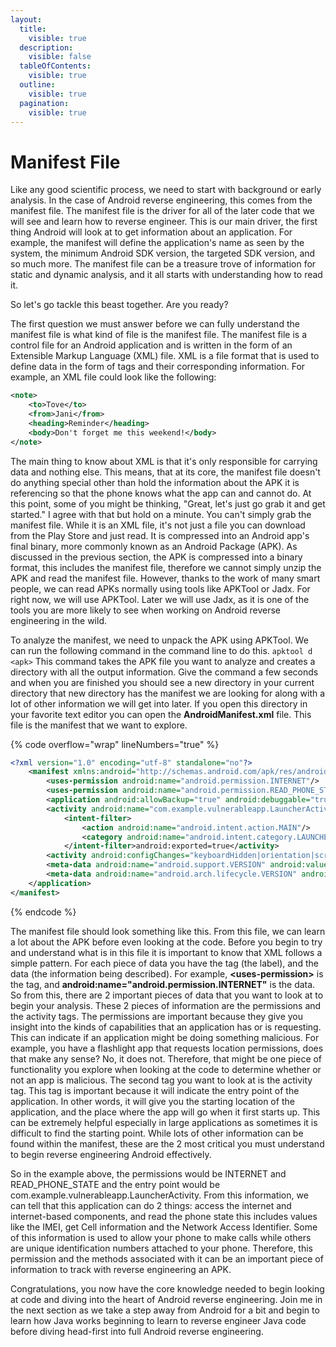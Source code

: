 ```yaml
---
layout:
  title:
    visible: true
  description:
    visible: false
  tableOfContents:
    visible: true
  outline:
    visible: true
  pagination:
    visible: true
---
```


# Manifest File

Like any good scientific process, we need to start with background or early analysis. In the case of Android reverse engineering, this comes from the manifest file. The manifest file is the driver for all of the later code that we will see and learn how to reverse engineer. This is our main driver, the first thing Android will look at to get information about an application. For example, the manifest will define the application's name as seen by the system, the minimum Android SDK version, the targeted SDK version, and so much more. The manifest file can be a treasure trove of information for static and dynamic analysis, and it all starts with understanding how to read it.

So let's go tackle this beast together. Are you ready?

The first question we must answer before we can fully understand the manifest file is what kind of file is the manifest file. The manifest file is a control file for an Android application and is written in the form of an Extensible Markup Language (XML) file. XML is a file format that is used to define data in the form of tags and their corresponding information. For example, an XML file could look like the following:

```xml
<note>
    <to>Tove</to>
    <from>Jani</from>
    <heading>Reminder</heading>
    <body>Don't forget me this weekend!</body>
</note>
```

The main thing to know about XML is that it's only responsible for carrying data and nothing else. This means, that at its core, the manifest file doesn't do anything special other than hold the information about the APK it is referencing so that the phone knows what the app can and cannot do. At this point, some of you might be thinking, "Great, let's just go grab it and get started." I agree with that but hold on a minute. You can't simply grab the manifest file. While it is an XML file, it's not just a file you can download from the Play Store and just read. It is compressed into an Android app's final binary, more commonly known as an Android Package (APK). As discussed in the previous section, the APK is compressed into a binary format, this includes the manifest file, therefore we cannot simply unzip the APK and read the manifest file. However, thanks to the work of many smart people, we can read APKs normally using tools like APKTool or Jadx. For right now, we will use APKTool. Later we will use Jadx, as it is one of the tools you are more likely to see when working on Android reverse engineering in the wild.

To analyze the manifest, we need to unpack the APK using APKTool. We can run the following command in the command line to do this. `apktool d <apk>` This command takes the APK file you want to analyze and creates a directory with all the output information. Give the command a few seconds and when you are finished you should see a new directory in your current directory that new directory has the manifest we are looking for along with a lot of other information we will get into later. If you open this directory in your favorite text editor you can open the **AndroidManifest.xml** file. This file is the manifest that we want to explore.

{% code overflow="wrap" lineNumbers="true" %}
```xml
<?xml version="1.0" encoding="utf-8" standalone="no"?>
    <manifest xmlns:android="http://schemas.android.com/apk/res/android" package="com.example.vulnerableapp">
        <uses-permission android:name="android.permission.INTERNET"/>
        <uses-permission android:name="android.permission.READ_PHONE_STATE"/>
        <application android:allowBackup="true" android:debuggable="true" android:icon="@mipmap/ic_launcher" android:label="@string/app_name" android:roundIcon="@mipmap/ic_launcher_round" android:supportsRtl="true" android:theme="@style/AppTheme">
        <activity android:name="com.example.vulnerableapp.LauncherActivity">
            <intent-filter>
                <action android:name="android.intent.action.MAIN"/>
                <category android:name="android.intent.category.LAUNCHER"/>
            </intent-filter>android:exported=true</activity>
        <activity android:configChanges="keyboardHidden|orientation|screenSize" android:exported="true" android:label="@string/title_activity_google" android:name="com.example.vulnerableapp.GoogleActivity" android:theme="@style/FullscreenTheme"/>
        <meta-data android:name="android.support.VERSION" android:value="26.1.0"/>
        <meta-data android:name="android.arch.lifecycle.VERSION" android:value="27.0.0-SNAPSHOT"/>
    </application>
</manifest>
```
{% endcode %}

The manifest file should look something like this. From this file, we can learn a lot about the APK before even looking at the code. Before you begin to try and understand what is in this file it is important to know that XML follows a simple pattern. For each piece of data you have the tag (the label), and the data (the information being described). For example, **\<uses-permission>** is the tag, and **android:name="android.permission.INTERNET"** is the data. So from this, there are 2 important pieces of data that you want to look at to begin your analysis. These 2 pieces of information are the permissions and the activity tags. The permissions are important because they give you insight into the kinds of capabilities that an application has or is requesting. This can indicate if an application might be doing something malicious. For example, you have a flashlight app that requests location permissions, does that make any sense? No, it does not. Therefore, that might be one piece of functionality you explore when looking at the code to determine whether or not an app is malicious. The second tag you want to look at is the activity tag. This tag is important because it will indicate the entry point of the application. In other words, it will give you the starting location of the application, and the place where the app will go when it first starts up. This can be extremely helpful especially in large applications as sometimes it is difficult to find the starting point. While lots of other information can be found within the manifest, these are the 2 most critical you must understand to begin reverse engineering Android effectively.

So in the example above, the permissions would be INTERNET and READ\_PHONE\_STATE and the entry point would be com.example.vulnerableapp.LauncherActivity. From this information, we can tell that this application can do 2 things: access the internet and internet-based components, and read the phone state this includes values like the IMEI, get Cell information and the Network Access Identifier. Some of this information is used to allow your phone to make calls while others are unique identification numbers attached to your phone. Therefore, this permission and the methods associated with it can be an important piece of information to track with reverse engineering an APK.

Congratulations, you now have the core knowledge needed to begin looking at code and diving into the heart of Android reverse engineering. Join me in the next section as we take a step away from Android for a bit and begin to learn how Java works beginning to learn to reverse engineer Java code before diving head-first into full Android reverse engineering.
